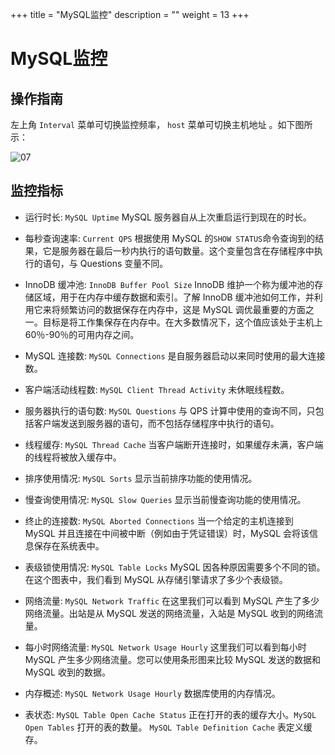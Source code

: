 ﻿+++
title = "MySQL监控"
description = ""
weight = 13
+++

# MySQL监控

## 操作指南

左上角 `Interval` 菜单可切换监控频率， `host` 菜单可切换主机地址 。如下图所示：

![07](/docs/user-guide/operating-manage/application-monitoring/image/mysql_template.png)

## 监控指标

 - 运行时长: `MySQL Uptime` MySQL 服务器自从上次重启运行到现在的时长。

 - 每秒查询速率: `Current QPS` 根据使用 MySQL 的`SHOW STATUS`命令查询到的结果，它是服务器在最后一秒内执行的语句数量。这个变量包含在存储程序中执行的语句，与 Questions 变量不同。

 - InnoDB 缓冲池: `InnoDB Buffer Pool Size` InnoDB 维护一个称为缓冲池的存储区域，用于在内存中缓存数据和索引。了解 InnoDB 缓冲池如何工作，并利用它来将频繁访问的数据保存在内存中，这是 MySQL 调优最重要的方面之一。目标是将工作集保存在内存中。在大多数情况下，这个值应该处于主机上60％-90％的可用内存之间。

 - MySQL 连接数: `MySQL Connections` 是自服务器启动以来同时使用的最大连接数。

 - 客户端活动线程数: `MySQL Client Thread Activity` 未休眠线程数。

 - 服务器执行的语句数: `MySQL Questions` 与 QPS 计算中使用的查询不同，只包括客户端发送到服务器的语句，而不包括存储程序中执行的语句。

 - 线程缓存: `MySQL Thread Cache` 当客户端断开连接时，如果缓存未满，客户端的线程将被放入缓存中。

 - 排序使用情况: `MySQL Sorts` 显示当前排序功能的使用情况。

 - 慢查询使用情况: `MySQL Slow Queries` 显示当前慢查询功能的使用情况。

 - 终止的连接数: `MySQL Aborted Connections` 当一个给定的主机连接到 MySQL 并且连接在中间被中断（例如由于凭证错误）时，MySQL 会将该信息保存在系统表中。

 - 表级锁使用情况: `MySQL Table Locks` MySQL 因各种原因需要多个不同的锁。在这个图表中，我们看到 MySQL 从存储引擎请求了多少个表级锁。

 - 网络流量: `MySQL Network Traffic` 在这里我们可以看到 MySQL 产生了多少网络流量。出站是从 MySQL 发送的网络流量，入站是 MySQL 收到的网络流量。

 - 每小时网络流量: `MySQL Network Usage Hourly` 这里我们可以看到每小时 MySQL 产生多少网络流量。您可以使用条形图来比较 MySQL 发送的数据和 MySQL 收到的数据。

 - 内存概述: `MySQL Network Usage Hourly` 数据库使用的内存情况。

 - 表状态: `MySQL Table Open Cache Status` 正在打开的表的缓存大小。`MySQL Open Tables` 打开的表的数量。 `MySQL Table Definition Cache`  表定义缓存。